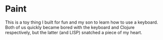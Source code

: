 # Paint

This is a toy thing I built for fun and my son to learn how to use a  keyboard. Both of us quickly became bored with the keyboard and Clojure respectively, but the latter (and LISP) snatched a piece of my heart.
